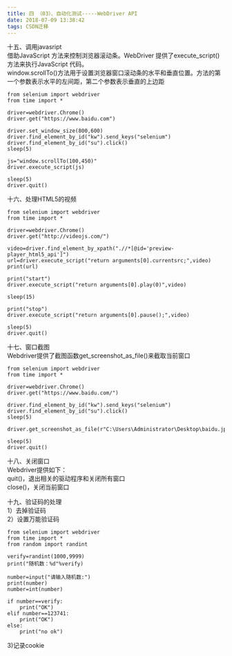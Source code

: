 ```yaml
---
title: 四 （03）、自动化测试-----WebDriver API
date: 2018-07-09 13:38:42
tags: CSDN迁移
---
```

  十五、调用javasript   
 借助JavaScript 方法来控制浏览器滚动条。WebDriver 提供了execute_script()方法来执行JavaScript 代码。   
 window.scrollTo()方法用于设置浏览器窗口滚动条的水平和垂直位置。方法的第一个参数表示水平的左间距，第二个参数表示垂直的上边距

 
```
from selenium import webdriver
from time import *

driver=webdriver.Chrome()
driver.get("https://www.baidu.com")

driver.set_window_size(800,600)
driver.find_element_by_id("kw").send_keys("selenium")
driver.find_element_by_id("su").click()
sleep(5)

js="window.scrollTo(100,450)"
driver.execute_script(js)

sleep(5)
driver.quit()
```
 十六、处理HTML5的视频

 
```
from selenium import webdriver
from time import *

driver=webdriver.Chrome()
driver.get("http://videojs.com/")

video=driver.find_element_by_xpath(".//*[@id='preview-player_html5_api']")
url=driver.execute_script("return arguments[0].currentsrc;",video)
print(url)

print("start")
driver.execute_script("return arguments[0].play(0)",video)

sleep(15)

print("stop")
driver.execute_script("return arguments[0].pause();",video)

sleep(5)
driver.quit()
```
 十七、窗口截图   
 Webdriver提供了截图函数get_screenshot_as_file()来截取当前窗口

 
```
from selenium import webdriver
from time import *

driver=webdriver.Chrome()
driver.get("https://www.baidu.com/")

driver.find_element_by_id("kw").send_keys("selenium")
driver.find_element_by_id("su").click()
sleep(5)

driver.get_screenshot_as_file(r"C:\Users\Administrator\Desktop\baidu.jpg")

sleep(5)
driver.quit()
```
 十八、关闭窗口   
 Webdriver提供如下：   
 quit()，退出相关的驱动程序和关闭所有窗口   
 close()，关闭当前窗口

 十九、验证码的处理   
 1）去掉验证码   
 2）设置万能验证码

 
```
from selenium import webdriver
from time import *
from random import randint

verify=randint(1000,9999)
print("随机数：%d"%verify)

number=input("请输入随机数:")
print(number)
number=int(number)

if number==verify:
    print("OK")
elif number==123741:
    print("OK")
else:
    print("no ok")
```
 3)记录cookie

   
  